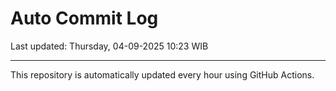 # Auto Commit Log

Last updated: Thursday, 04-09-2025 10:23 WIB

---

This repository is automatically updated every hour using GitHub Actions.
